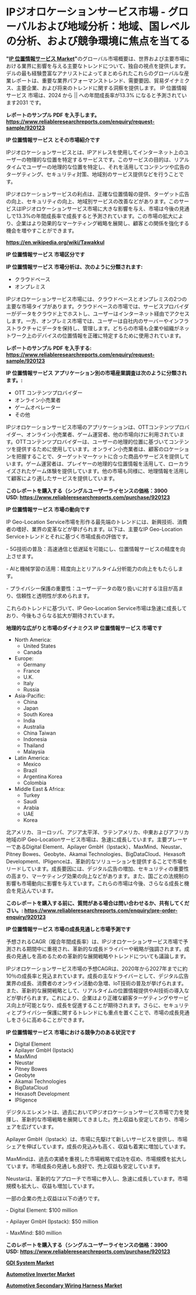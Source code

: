 <p><h1>IPジオロケーションサービス市場 - グローバルおよび地域分析：地域、国レベルの分析、および競争環境に焦点を当てる</h1></p><p><strong>"<a href="https://www.reliableresearchreports.com/ip-geo-location-service-r920123">IP 位置情報サービス Market</a>"</strong>のグローバル市場概要は、世界および主要市場における業界に影響を与える主要なトレンドについて、独自の視点を提供します。 デルの最も経験豊富なアナリストによってまとめられたこれらのグローバルな産業レポートは、重要な業界パフォーマンストレンド、需要要因、貿易ダイナミクス、主要企業、および将来のトレンドに関する洞察を提供します。 IP 位置情報サービス 市場は、2024 から || への年間成長率が13.3% になると予測されています2031 です。</p>
<p><strong>レポートのサンプル PDF を入手します。</strong><strong><a href="https://www.reliableresearchreports.com/enquiry/request-sample/920123">https://www.reliableresearchreports.com/enquiry/request-sample/920123</a></strong></p>
<p><strong>IP 位置情報サービス とその市場紹介です</strong></p>
<p><p>IPジオロケーションサービスとは、IPアドレスを使用してインターネット上のユーザーの物理的な位置を特定するサービスです。このサービスの目的は、リアルタイムでユーザーの地理的な位置を特定し、それを活用してコンテンツや広告のターゲティング、セキュリティ対策、地域別のサービス提供などを行うことです。</p><p>IPジオロケーションサービスの利点は、正確な位置情報の提供、ターゲット広告の向上、セキュリティの向上、地域別サービスの改善などがあります。このサービスはIPジオロケーションサービス市場に大きな影響を与え、市場は今後の見通しで13.3%の年間成長率で成長すると予測されています。この市場の拡大により、企業はより効果的なマーケティング戦略を展開し、顧客との関係を強化する機会を増やすことができます。</p><a href="https://en.wikipedia.org/wiki/Tawakkul"></a></p>
<p><strong><a href="https://en.wikipedia.org/wiki/Tawakkul">https://en.wikipedia.org/wiki/Tawakkul</a></strong></p>
<p><strong>IP 位置情報サービス&nbsp;市場区分です</strong><strong></strong></p>
<p><strong>IP 位置情報サービス 市場分析は、次のように分類されます:</strong>&nbsp;</p>
<p><ul><li>クラウドベース</li><li>オンプレミス</li></ul></p>
<p><p>IPジオロケーションサービス市場には、クラウドベースとオンプレミスの2つの主要な市場タイプがあります。クラウドベースの市場では、サービスプロバイダーがデータをクラウド上でホストし、ユーザーはインターネット経由でアクセスします。一方、オンプレミス市場では、ユーザーは自社内のサーバーやインフラストラクチャにデータを保持し、管理します。どちらの市場も企業や組織がネットワーク上のデバイスの位置情報を正確に特定するために使用されています。</p></p>
<p><strong>レポートのサンプル PDF を入手する: <a href="https://www.reliableresearchreports.com/enquiry/request-sample/920123">https://www.reliableresearchreports.com/enquiry/request-sample/920123</a></strong></p>
<p><strong> IP 位置情報サービス アプリケーション別の市場産業調査は次のように分類されます。:</strong></p>
<p><ul><li>OTT コンテンツプロバイダー</li><li>オンライン小売業者</li><li>ゲームオペレーター</li><li>その他</li></ul></p>
<p><p>IPジオロケーションサービス市場のアプリケーションは、OTTコンテンツプロバイダー、オンライン小売業者、ゲーム運営者、他の市場向けに利用されています。OTTコンテンツプロバイダーは、ユーザーの地理的位置に基づいてコンテンツを提供するために使用しています。オンライン小売業者は、顧客のロケーションを把握することで、ターゲットマーケットに合った商品やサービスを提供しています。ゲーム運営者は、プレイヤーの地理的な位置情報を活用して、ローカライズされたゲーム体験を提供しています。他の市場も同様に、地理情報を活用して顧客により適したサービスを提供しています。</p></p>
<p><strong>このレポートを購入する（シングルユーザーライセンスの価格：3900 USD:</strong><strong>&nbsp;<a href="https://www.reliableresearchreports.com/purchase/920123">https://www.reliableresearchreports.com/purchase/920123</a></strong></p>
<p><strong>IP 位置情報サービス 市場の動向です</strong></p>
<p><p>IP Geo-Location Service市場を形作る最先端のトレンドには、新興技術、消費者の嗜好、業界の変革などが挙げられます。以下は、主要なIP Geo-Location Serviceトレンドとそれに基づく市場成長の評価です。</p><p>- 5G技術の普及：高速通信と低遅延を可能にし、位置情報サービスの精度を向上させます。</p><p>- AIと機械学習の活用：精度向上とリアルタイム分析能力の向上をもたらします。</p><p>- プライバシー保護の重要性：ユーザーデータの取り扱いに対する注目が高まり、信頼性と透明性が求められます。</p><p>これらのトレンドに基づいて、IP Geo-Location Service市場は急速に成長しており、今後もさらなる拡大が期待されています。</p></p>
<p><strong>地理的な広がりと市場のダイナミクス IP 位置情報サービス 市場です</strong></p>
<p><ul>
    <li>
        North America:
        <ul>
            <li>United States</li>
            <li>Canada</li>
        </ul>
    </li>
    <li>
        Europe:
        <ul>
            <li>Germany</li>
            <li>France</li>
            <li>U.K.</li>
            <li>Italy</li>
            <li>Russia</li>
        </ul>
    </li>
    <li>
        Asia-Pacific:
        <ul>
            <li>China</li>
            <li>Japan</li>
            <li>South Korea</li>
            <li>India</li>
            <li>Australia</li>
            <li>China Taiwan</li>
            <li>Indonesia</li>
            <li>Thailand</li>
            <li>Malaysia</li>
        </ul>
    </li>
    <li>
        Latin America:
        <ul>
            <li>Mexico</li>
            <li>Brazil</li>
            <li>Argentina Korea</li>
            <li>Colombia</li>
        </ul>
    </li>
    <li>
        Middle East & Africa:
        <ul>
            <li>Turkey</li>
            <li>Saudi</li>
            <li>Arabia</li>
            <li>UAE</li>
            <li>Korea</li>
        </ul>
    </li>
    </ul></p>
<p><p>北アメリカ、ヨーロッパ、アジア太平洋、ラテンアメリカ、中東およびアフリカ地域のIP Geo-Locationサービス市場は、急速に成長しています。主要プレーヤーであるDigital Element、Apilayer GmbH（Ipstack）、MaxMind、Neustar、Pitney Bowes、Geobyte、Akamai Technologies、BigDataCloud、Hexasoft Development、IPligenceは、革新的なソリューションを提供することで市場をリードしています。成長要因には、デジタル広告の増加、セキュリティの重要性の高まり、マーケティング効果の向上などがあります。また、国ごとの法規制の影響も市場動向に影響を与えています。これらの市場は今後、さらなる成長と機会を見込んでいます。</p></p>
<p><strong>このレポートを購入する前に、質問がある場合は問い合わせるか、共有してください。:&nbsp;<a href="https://www.reliableresearchreports.com/enquiry/pre-order-enquiry/920123">https://www.reliableresearchreports.com/enquiry/pre-order-enquiry/920123</a></strong></p>
<p><strong>IP 位置情報サービス 市場の成長見通しと市場予測です</strong></p>
<p><p>予想されるCAGR（複合年間成長率）は、IPジオロケーションサービス市場で予測される期間中に重視され、革新的な成長ドライバーや戦略が強調されます。成長の見通しを高めるための革新的な展開戦略やトレンドについても議論します。</p><p>IPジオロケーションサービス市場の予想CAGRは、2020年から2027年までに約10％の成長率と見込まれています。成長の主なドライバーとして、デジタル広告業界の成長、消費者のオンライン活動の急増、IoT技術の普及が挙げられます。また、革新的な展開戦略として、リアルタイムの位置情報提供やAI技術の導入などが挙げられます。これにより、企業はより正確な顧客ターゲティングやサービス向上が可能となり、成長を促進することが期待されます。さらに、セキュリティとプライバシー保護に関するトレンドにも重点を置くことで、市場の成長見通しをさらに高めることができます。</p></p>
<p><strong>IP 位置情報サービス 市場における競争力のある状況です</strong></p>
<p><ul><li>Digital Element</li><li>Apilayer GmbH (Ipstack)</li><li>MaxMind</li><li>Neustar</li><li>Pitney Bowes</li><li>Geobyte</li><li>Akamai Technologies</li><li>BigDataCloud</li><li>Hexasoft Development</li><li>IPligence</li></ul></p>
<p><p>デジタルエレメントは、過去においてIPジオロケーションサービス市場で力を発揮し、革新的な市場戦略を展開してきました。売上収益も安定しており、市場シェアを広げています。</p><p>Apilayer GmbH（Ipstack）は、市場に先駆けて新しいサービスを提供し、市場シェアを伸ばしています。成長の見込みも高く、収益も着実に増加しています。</p><p>MaxMindは、過去の実績を重視した市場戦略で成功を収め、市場規模を拡大しています。市場成長の見通しも良好で、売上収益も安定しています。</p><p>Neustarは、革新的なアプローチで市場に参入し、急速に成長しています。市場規模も拡大し、収益も増加しています。</p><p>一部の企業の売上収益は以下の通りです。</p><p>- Digital Element: $100 million</p><p>- Apilayer GmbH (Ipstack): $50 million</p><p>- MaxMind: $80 million</p></p>
<p><strong>このレポートを購入する（シングルユーザーライセンスの価格：3900 USD:</strong>&nbsp;<strong><a href="https://www.reliableresearchreports.com/purchase/920123">https://www.reliableresearchreports.com/purchase/920123</a></strong></p>
<p><strong><p><a href="https://github.com/JordyBecker/Market-Research-Report-List-1/blob/main/gdi-system-market.md">GDI System Market</a></p><p><a href="https://github.com/jadenRaynor/Market-Research-Report-List-1/blob/main/automotive-inverter-market.md">Automotive Inverter Market</a></p><p><a href="https://github.com/ranaacryptoaddmin/Market-Research-Report-List-1/blob/main/automotive-secondary-wiring-harness-market.md">Automotive Secondary Wiring Harness Market</a></p></strong></p>